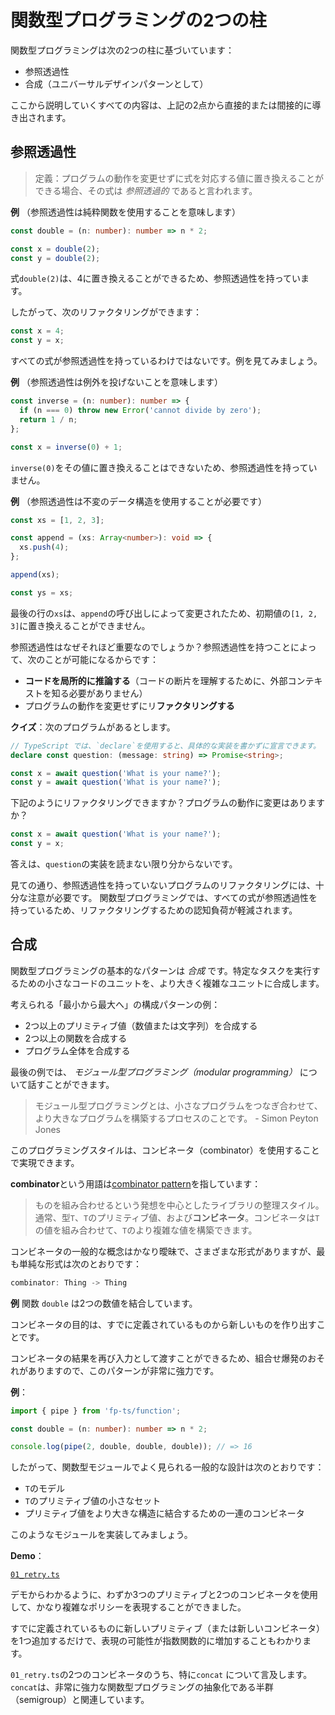 # 関数型プログラミングの2つの柱

関数型プログラミングは次の2つの柱に基づいています：

- 参照透過性
- 合成（ユニバーサルデザインパターンとして）

ここから説明していくすべての内容は、上記の2点から直接的または間接的に導き出されます。

## 参照透過性

> 定義：プログラムの動作を変更せずに式を対応する値に置き換えることができる場合、その式は _参照透過的_ であると言われます。

**例** （参照透過性は純粋関数を使用することを意味します）

```ts
const double = (n: number): number => n * 2;

const x = double(2);
const y = double(2);
```

式`double(2)`は、4に置き換えることができるため、参照透過性を持っています。

したがって、次のリファクタリングができます：

```ts
const x = 4;
const y = x;
```

すべての式が参照透過性を持っているわけではないです。例を見てみましょう。

**例** （参照透過性は例外を投げないことを意味します）

```ts
const inverse = (n: number): number => {
  if (n === 0) throw new Error('cannot divide by zero');
  return 1 / n;
};

const x = inverse(0) + 1;
```

`inverse(0)`をその値に置き換えることはできないため、参照透過性を持っていません。

**例** （参照透過性は不変のデータ構造を使用することが必要です）

```ts
const xs = [1, 2, 3];

const append = (xs: Array<number>): void => {
  xs.push(4);
};

append(xs);

const ys = xs;
```

最後の行の`xs`は、`append`の呼び出しによって変更されたため、初期値の`[1, 2, 3]`に置き換えることができません。

参照透過性はなぜそれほど重要なのでしょうか？参照透過性を持つことによって、次のことが可能になるからです：

- **コードを局所的に推論する**（コードの断片を理解するために、外部コンテキストを知る必要がありません）
- プログラムの動作を変更せずにリ**ファクタリングする**

**クイズ**：次のプログラムがあるとします。

```ts
// TypeScript では、`declare`を使用すると、具体的な実装を書かずに宣言できます。
declare const question: (message: string) => Promise<string>;

const x = await question('What is your name?');
const y = await question('What is your name?');
```

下記のようにリファクタリングできますか？プログラムの動作に変更はありますか？

```ts
const x = await question('What is your name?');
const y = x;
```

答えは、`question`の実装を読まない限り分からないです。

見ての通り、参照透過性を持っていないプログラムのリファクタリングには、十分な注意が必要です。
関数型プログラミングでは、すべての式が参照透過性を持っているため、リファクタリングするための認知負荷が軽減されます。

## 合成

関数型プログラミングの基本的なパターンは _合成_ です。特定なタスクを実行するための小さなコードのユニットを、より大きく複雑なユニットに合成します。

考えられる「最小から最大へ」の構成パターンの例：

- 2つ以上のプリミティブ値（数値または文字列）を合成する
- 2つ以上の関数を合成する
- プログラム全体を合成する

最後の例では、 _モジュール型プログラミング（modular programming）_ について話すことができます。

> モジュール型プログラミングとは、小さなプログラムをつなぎ合わせて、より大きなプログラムを構築するプロセスのことです。 - Simon Peyton Jones

このプログラミングスタイルは、コンビネータ（combinator）を使用することで実現できます。

**combinator**という用語は[combinator pattern](https://wiki.haskell.org/Combinator)を指しています：

> ものを組み合わせるという発想を中心としたライブラリの整理スタイル。通常、型`T`、`T`のプリミティブ値、および**コンビネータ**。コンビネータは`T`の値を組み合わせて、`T`のより複雑な値を構築できます。

コンビネータの一般的な概念はかなり曖昧で、さまざまな形式がありますが、最も単純な形式は次のとおりです：

```ts
combinator: Thing -> Thing
```

**例** 関数 `double` は2つの数値を結合しています。

コンビネータの目的は、すでに定義されているものから新しいものを作り出すことです。

コンビネータの結果を再び入力として渡すことができるため、組合せ爆発のおそれがありますので、このパターンが非常に強力です。

**例**：

```ts
import { pipe } from 'fp-ts/function';

const double = (n: number): number => n * 2;

console.log(pipe(2, double, double, double)); // => 16
```

したがって、関数型モジュールでよく見られる一般的な設計は次のとおりです：

- `T`のモデル
- `T`のプリミティブ値の小さなセット
- プリミティブ値をより大きな構造に結合するための一連のコンビネータ

このようなモジュールを実装してみましょう。

**Demo**：

[`01_retry.ts`](../01_retry.ts)

デモからわかるように、わずか3つのプリミティブと2つのコンビネータを使用して、かなり複雑なポリシーを表現することができました。

すでに定義されているものに新しいプリミティブ（または新しいコンビネータ）を1つ追加するだけで、表現の可能性が指数関数的に増加することもわかります。

`01_retry.ts`の2つのコンビネータのうち、特に`concat` について言及します。`concat`は、非常に強力な関数型プログラミングの抽象化である半群（semigroup）と関連しています。
